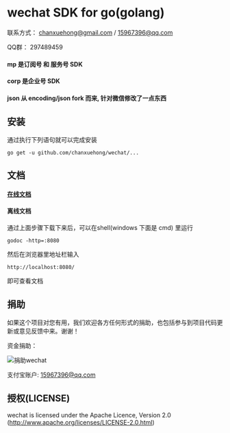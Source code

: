 # wechat SDK for go(golang)

联系方式： chanxuehong@gmail.com / 15967396@qq.com

QQ群：    297489459

#### mp 是订阅号 和 服务号 SDK
#### corp 是企业号 SDK
#### json 从 encoding/json fork 而来, 针对微信修改了一点东西

## 安装
通过执行下列语句就可以完成安装

	go get -u github.com/chanxuehong/wechat/...

## 文档

#### [在线文档](http://godoc.org/github.com/chanxuehong/wechat)

#### 离线文档
通过上面步骤下载下来后，可以在shell(windows 下面是 cmd) 里运行

	godoc -http=:8080
	
然后在浏览器里地址栏输入 

	http://localhost:8080/
	
即可查看文档

## 捐助
如果这个项目对您有用，我们欢迎各方任何形式的捐助，也包括参与到项目代码更新或意见反馈中来。谢谢！

资金捐助：

![捐助wechat](https://github.com/chanxuehong/wechat2/blob/master/alipay.png)

支付宝账户: 15967396@qq.com

## 授权(LICENSE)

wechat is licensed under the Apache Licence, Version 2.0
(http://www.apache.org/licenses/LICENSE-2.0.html)
